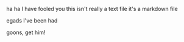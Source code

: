 ha ha I have fooled you this isn't really a text file it's a markdown file

egads I've been had

goons, get him!
